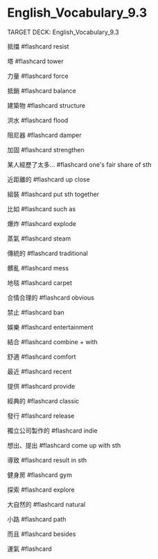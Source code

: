 # English_Vocabulary_9.3

TARGET DECK: English_Vocabulary_9.3

抵擋 #flashcard 
resist

塔 #flashcard 
tower

力量 #flashcard 
force

抵銷 #flashcard 
balance

建築物 #flashcard 
structure

洪水 #flashcard 
flood

阻尼器 #flashcard 
damper

加固 #flashcard 
strengthen

某人經歷了太多... #flashcard 
one's fair share of sth

近距離的 #flashcard 
up close

組裝 #flashcard 
put sth together

比如 #flashcard 
such as

爆炸 #flashcard 
explode

蒸氣 #flashcard 
steam

傳統的 #flashcard 
traditional

髒亂 #flashcard 
mess

地毯 #flashcard 
carpet

合情合理的 #flashcard 
obvious

禁止 #flashcard 
ban

娛樂 #flashcard 
entertainment

結合 #flashcard 
combine + with

舒適 #flashcard 
comfort

最近 #flashcard 
recent

提供 #flashcard 
provide

經典的 #flashcard 
classic

發行 #flashcard 
release

獨立公司製作的 #flashcard 
indie

想出、提出 #flashcard 
come up with sth

導致 #flashcard 
result in sth

健身房 #flashcard 
gym

探索 #flashcard 
explore

大自然的 #flashcard 
natural

小路 #flashcard 
path

而且 #flashcard 
besides

運氣 #flashcard 

